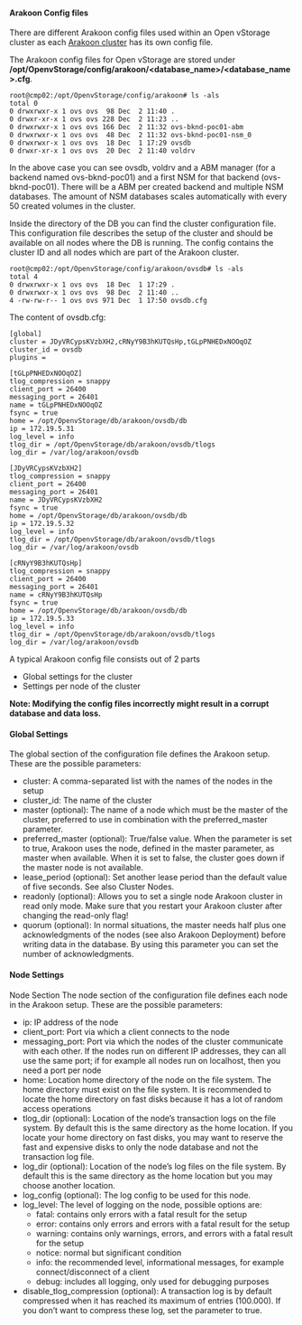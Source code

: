 #### Arakoon Config files
There are different Arakoon config files used within an Open vStorage cluster as each [Arakoon cluster](../../Internals/Arakoon/README.md) has its own config file.

The Arakoon config files for Open vStorage are stored under **/opt/OpenvStorage/config/arakoon/\<database_name\>/\<database_name\>.cfg**.
```
root@cmp02:/opt/OpenvStorage/config/arakoon# ls -als
total 0
0 drwxrwxr-x 1 ovs ovs  98 Dec  2 11:40 .
0 drwxr-xr-x 1 ovs ovs 228 Dec  2 11:23 ..
0 drwxrwxr-x 1 ovs ovs 166 Dec  2 11:32 ovs-bknd-poc01-abm
0 drwxrwxr-x 1 ovs ovs  48 Dec  2 11:32 ovs-bknd-poc01-nsm_0
0 drwxrwxr-x 1 ovs ovs  18 Dec  1 17:29 ovsdb
0 drwxr-xr-x 1 ovs ovs  20 Dec  2 11:40 voldrv
```

In the above case you can see ovsdb, voldrv and a ABM manager (for a backend named ovs-bknd-poc01) and a first NSM for that backend (ovs-bknd-poc01). There will be a ABM per created backend and multiple NSM databases. The amount of NSM databases scales automatically with every 50 created volumes in the cluster.

Inside the directory of the DB you can find the cluster configuration file. This configuration file describes the setup of the cluster and should be available on all nodes where the DB is running. The config contains the cluster ID and all nodes which are part of the Arakoon cluster.
```
root@cmp02:/opt/OpenvStorage/config/arakoon/ovsdb# ls -als
total 4
0 drwxrwxr-x 1 ovs ovs  18 Dec  1 17:29 .
0 drwxrwxr-x 1 ovs ovs  98 Dec  2 11:40 ..
4 -rw-rw-r-- 1 ovs ovs 971 Dec  1 17:50 ovsdb.cfg
```
The content of ovsdb.cfg:
 ```
[global]
cluster = JDyVRCypsKVzbXH2,cRNyY9B3hKUTQsHp,tGLpPNHEDxNOOqOZ
cluster_id = ovsdb
plugins =

[tGLpPNHEDxNOOqOZ]
tlog_compression = snappy
client_port = 26400
messaging_port = 26401
name = tGLpPNHEDxNOOqOZ
fsync = true
home = /opt/OpenvStorage/db/arakoon/ovsdb/db
ip = 172.19.5.31
log_level = info
tlog_dir = /opt/OpenvStorage/db/arakoon/ovsdb/tlogs
log_dir = /var/log/arakoon/ovsdb

[JDyVRCypsKVzbXH2]
tlog_compression = snappy
client_port = 26400
messaging_port = 26401
name = JDyVRCypsKVzbXH2
fsync = true
home = /opt/OpenvStorage/db/arakoon/ovsdb/db
ip = 172.19.5.32
log_level = info
tlog_dir = /opt/OpenvStorage/db/arakoon/ovsdb/tlogs
log_dir = /var/log/arakoon/ovsdb

[cRNyY9B3hKUTQsHp]
tlog_compression = snappy
client_port = 26400
messaging_port = 26401
name = cRNyY9B3hKUTQsHp
fsync = true
home = /opt/OpenvStorage/db/arakoon/ovsdb/db
ip = 172.19.5.33
log_level = info
tlog_dir = /opt/OpenvStorage/db/arakoon/ovsdb/tlogs
log_dir = /var/log/arakoon/ovsdb
```

A typical Arakoon config file consists out of 2 parts
* Global settings for the cluster
* Settings per node of the cluster

**Note: Modifying the config files incorrectly might result in a corrupt database and data loss.**

#### Global Settings
The global section of the configuration file defines the Arakoon setup. These are the possible parameters:

* cluster: A comma-separated list with the names of the nodes in the setup
* cluster_id: The name of the cluster
* master (optional): The name of a node which must be the master of the cluster, preferred to use in combination with the preferred_master parameter.
* preferred_master (optional): True/false value. When the parameter is set to true, Arakoon uses the node, defined in the master parameter, as master when available. When it is set to false, the cluster goes down if the master node is not available.
* lease_period (optional): Set another lease period than the default value of five seconds. See also Cluster Nodes.
* readonly (optional): Allows you to set a single node Arakoon cluster in read only mode. Make sure that you restart your Arakoon cluster after changing the read-only flag!
* quorum (optional): In normal situations, the master needs half plus one acknowledgments of the nodes (see also Arakoon Deployment) before writing data in the database. By using this parameter you can set the number of acknowledgments.

#### Node Settings
Node Section
The node section of the configuration file defines each node in the Arakoon setup. These are the possible parameters:

* ip: IP address of the node
* client_port: Port via which a client connects to the node
* messaging_port: Port via which the nodes of the cluster communicate with each other. If the nodes run on different IP addresses, they can all use the same port; if for example all nodes run on localhost, then you need a port per node
* home: Location home directory of the node on the file system. The home directory must exist on the file system. It is recommended to locate the home directory on fast disks because it has a lot of random access operations
* tlog_dir (optional): Location of the node’s transaction logs on the file system. By default this is the same directory as the home location. If you locate your home directory on fast disks, you may want to reserve the fast and expensive disks to only the node database and not the transaction log file.
* log_dir (optional): Location of the node’s log files on the file system. By default this is the same directory as the home location but you may choose another location.
* log_config (optional): The log config to be used for this node.
* log_level: The level of logging on the node, possible options are:
    * fatal: contains only errors with a fatal result for the setup
    * error: contains only errors and errors with a fatal result for the setup
    * warning: contains only warnings, errors, and errors with a fatal result for the setup
    * notice: normal but significant condition
    * info: the recommended level, informational messages, for example connect/disconnect of a client
    * debug: includes all logging, only used for debugging purposes
* disable_tlog_compression (optional): A transaction log is by default compressed when it has reached its maximum of entries (100.000). If you don’t want to compress these log, set the parameter to true.